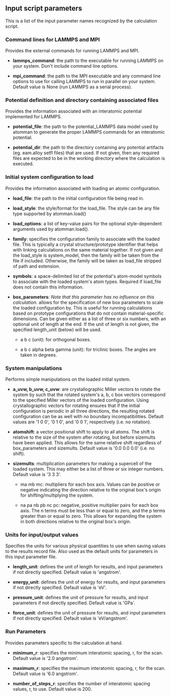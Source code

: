 ## Input script parameters

This is a list of the input parameter names recognized by the calculation script.

### Command lines for LAMMPS and MPI

Provides the external commands for running LAMMPS and MPI.

- __lammps_command__: the path to the executable for running LAMMPS on your system.  Don't include command line options.

- __mpi_command__: the path to the MPI executable and any command line options to use for calling LAMMPS to run in parallel on your system. Default value is None (run LAMMPS as a serial process).

### Potential definition and directory containing associated files

Provides the information associated with an interatomic potential implemented for LAMMPS.

- __potential_file__: the path to the potential_LAMMPS data model used by atomman to generate the proper LAMMPS commands for an interatomic potential.

- __potential_dir__: the path to the directory containing any potential artifacts (eg. eam.alloy setfl files) that are used. If not given, then any required files are expected to be in the working directory where the calculation is executed.

### Initial system configuration to load

Provides the information associated with loading an atomic configuration.

- __load_file__: the path to the initial configuration file being read in.

- __load_style__: the style/format for the load_file.  The style can be any file type supported by atomman.load()

- __load_options__: a list of key-value pairs for the optional style-dependent arguments used by atomman.load().

- __family__: specifies the configuration family to associate with the loaded file.  This is typically a crystal structure/prototype identifier that helps with linking calculations on the same material together.  If not given and the load_style is system_model, then the family will be taken from the file if included.  Otherwise, the family will be taken as load_file stripped of path and extension.

- __symbols__: a space-delimited list of the potential's atom-model symbols to associate with the loaded system's atom types.  Required if load_file does not contain this information.

- __box_parameters__: *Note that this parameter has no influence on this calculation.*  allows for the specification of new box parameters to scale the loaded configuration by.  This is useful for running calculations based on prototype configurations that do not contain material-specific dimensions.  Can be given either as a list of three or six numbers, with an optional unit of length at the end.  If the unit of length is not given, the specified length_unit (below) will be used.

  - a b c (unit): for orthogonal boxes.
  
  - a b c alpha beta gamma (unit): for triclinic boxes.  The angles are taken in degrees.

### System manipulations

Performs simple manipulations on the loaded initial system.

- __a_uvw, b_uvw, c_uvw__: are crystallographic Miller vectors to rotate the system by such that the rotated system's a, b, c box vectors correspond to the specified Miller vectors of the loaded configuration.  Using crystallographic vectors for rotating ensures that if the initial configuration is periodic in all three directions, the resulting rotated configuration can be as well with no boundary incompatibilities.  Default values are '1 0 0', '0 1 0', and '0 0 1', respectively (i.e. no rotation).

- __atomshift__: a vector positional shift to apply to all atoms.  The shift is relative to the size of the system after rotating, but before sizemults have been applied.  This allows for the same relative shift regardless of box_parameters and sizemults.  Default value is '0.0 0.0 0.0' (i.e. no shift).

- __sizemults__: multiplication parameters for making a supercell of the loaded system.  This may either be a list of three or six integer numbers.  Default value is '3 3 3'.

  - ma mb mc: multipliers for each box axis.  Values can be positive or negative indicating the direction relative to the original box's origin for shifting/multiplying the system.  

  - na pa nb pb nc pc: negative, positive multiplier pairs for each box axis.  The n terms must be less than or equal to zero, and the p terms greater than or equal to zero.  This allows for expanding the system in both directions relative to the original box's origin.

### Units for input/output values

Specifies the units for various physical quantities to use when saving values to the results record file. Also used as the default units for parameters in this input parameter file.

- __length_unit__: defines the unit of length for results, and input parameters if not directly specified.  Default value is 'angstrom'.

- __energy_unit__: defines the unit of energy for results, and input parameters if not directly specified.  Default value is 'eV'.

- __pressure_unit__: defines the unit of pressure for results, and input parameters if not directly specified.  Default value is 'GPa'.

- __force_unit__: defines the unit of pressure for results, and input parameters if not directly specified.  Default value is 'eV/angstrom'.

### Run Parameters

Provides parameters specific to the calculation at hand.

- __minimum_r__: specifies the minimum interatomic spacing, r, for the scan.  Default value is '2.0 angstrom'.

- __maximum_r__: specifies the maximum interatomic spacing, r, for the scan.  Default value is '6.0 angstrom'.

- __number_of_steps_r__: specifies the number of interatomic spacing values, r, to use.  Default value is 200.
